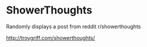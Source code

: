 # ShowerThoughts
Randomly displays a post from reddit r/showerthoughts


http://troygriff.com/showerthoughts/
